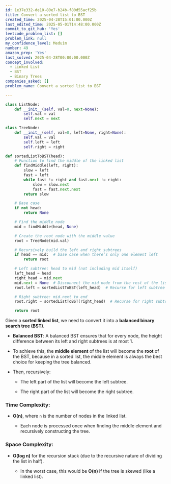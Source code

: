 ```yaml
---
id: 1e37e332-de10-80e7-b24b-f80d55acf25b
title: Convert a sorted list to BST
created_time: 2025-04-28T15:01:00.000Z
last_edited_time: 2025-05-01T14:48:00.000Z
commit_to_git_hub: 'Yes'
leetcode_problem_list: []
problem_link: null
my_confidence_level: Meduim
number: 49
amazon_prep: 'Yes'
last_solved: 2025-04-28T00:00:00.000Z
concept_involved:
  - Linked List
  - BST
  - Binary Trees
companies_asked: []
problem_name: Convert a sorted list to BST

---
```


```python
class ListNode:
    def __init__(self, val=0, next=None):
        self.val = val
        self.next = next

class TreeNode:
    def __init__(self, val=0, left=None, right=None):
        self.val = val
        self.left = left
        self.right = right

def sortedListToBST(head):
    # Function to find the middle of the linked list
    def findMiddle(left, right):
        slow = left
        fast = left
        while fast != right and fast.next != right:
            slow = slow.next
            fast = fast.next.next
        return slow

    # Base case
    if not head:
        return None

    # Find the middle node
    mid = findMiddle(head, None)

    # Create the root node with the middle value
    root = TreeNode(mid.val)

    # Recursively build the left and right subtrees
    if head == mid:  # base case when there’s only one element left
        return root

    # Left subtree: head to mid (not including mid itself)
    left_head = head
    right_head = mid.next
    mid.next = None  # Disconnect the mid node from the rest of the list
    root.left = sortedListToBST(left_head)  # Recurse for left subtree

    # Right subtree: mid.next to end
    root.right = sortedListToBST(right_head)  # Recurse for right subtree

    return root

```

Given a **sorted linked list**, we need to convert it into a **balanced binary search tree (BST)**.

*   **Balanced BST**: A balanced BST ensures that for every node, the height difference between its left and right subtrees is at most 1.

*   To achieve this, the **middle element** of the list will become the **root** of the BST, because in a sorted list, the middle element is always the best choice for keeping the tree balanced.

*   Then, recursively:

    *   The left part of the list will become the left subtree.

    *   The right part of the list will become the right subtree.

### **Time Complexity:**

*   **O(n)**, where `n` is the number of nodes in the linked list.

    *   Each node is processed once when finding the middle element and recursively constructing the tree.

### **Space Complexity:**

*   **O(log n)** for the recursion stack (due to the recursive nature of dividing the list in half).

    *   In the worst case, this would be **O(n)** if the tree is skewed (like a linked list).
